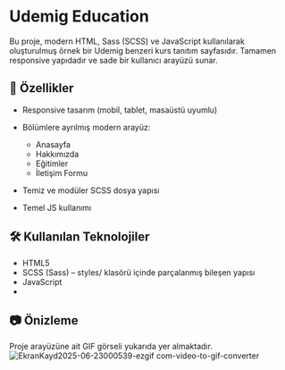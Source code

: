 # Udemig Education

Bu proje, modern HTML, Sass (SCSS) ve JavaScript kullanılarak oluşturulmuş örnek bir Udemig benzeri kurs tanıtım sayfasıdır. 
Tamamen responsive yapıdadır ve sade bir kullanıcı arayüzü sunar.

## 🚀 Özellikler

* Responsive tasarım (mobil, tablet, masaüstü uyumlu)
* Bölümlere ayrılmış modern arayüz:

  * Anasayfa
  * Hakkımızda
  * Eğitimler
  * İletişim Formu
* Temiz ve modüler SCSS dosya yapısı
* Temel JS kullanımı

## 🛠️ Kullanılan Teknolojiler

* HTML5
* SCSS (Sass) – styles/ klasörü içinde parçalanmış bileşen yapısı
* JavaScript
* 

## 📷 Önizleme

Proje arayüzüne ait GIF görseli yukarıda yer almaktadır.
![EkranKayd2025-06-23000539-ezgif com-video-to-gif-converter](https://github.com/user-attachments/assets/959e8896-a616-4048-b543-6fc6d80035a0)


